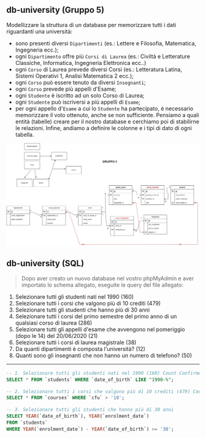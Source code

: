 ## db-university (Gruppo 5)

Modellizzare la struttura di un database per memorizzare tutti i dati riguardanti una università:

- sono presenti diversi `Dipartimenti` (es.: Lettere e Filosofia, Matematica, Ingegneria ecc.);
- ogni `Dipartimento` offre più `Corsi di Laurea` (es.: Civiltà e Letterature Classiche, Informatica, Ingegneria Elettronica ecc..)
- ogni `Corso` di Laurea prevede diversi Corsi (es.: Letteratura Latina, Sistemi Operativi 1, Analisi Matematica 2 ecc.);
- ogni `Corso` può essere tenuto da diversi `Insegnanti`;
- ogni `Corso` prevede più appelli d'Esame;
- ogni `Studente` è iscritto ad un solo Corso di Laurea;
- ogni `Studente` può iscriversi a più appelli di `Esame`;
- per ogni appello d'`Esame` a cui lo `Studente` ha partecipato, è necessario memorizzare il voto ottenuto, anche se non sufficiente.
  Pensiamo a quali entità (tabelle) creare per il nostro database e cerchiamo poi di stabilirne le relazioni. Infine, andiamo a definire le colonne e i tipi di dato di ogni tabella.

![image](./db-university.jpg)

## db-university (SQL)

> Dopo aver creato un nuovo database nel vostro phpMyAdmin e aver importato lo schema allegato, eseguite le query del file allegato:

1. Selezionare tutti gli studenti nati nel 1990 (160)
2. Selezionare tutti i corsi che valgono più di 10 crediti (479)
3. Selezionare tutti gli studenti che hanno più di 30 anni
4. Selezionare tutti i corsi del primo semestre del primo anno di un qualsiasi corso di
   laurea (286)
5. Selezionare tutti gli appelli d'esame che avvengono nel pomeriggio (dopo le 14) del
   20/06/2020 (21)
6. Selezionare tutti i corsi di laurea magistrale (38)
7. Da quanti dipartimenti è composta l'università? (12)
8. Quanti sono gli insegnanti che non hanno un numero di telefono? (50)

<hr>

```sql
-- 1. Selezionare tutti gli studenti nati nel 1990 (160) Count Confirmed
SELECT * FROM `students` WHERE `date_of_birth` LIKE "1990-%";
```

```sql
-- 2. Selezionare tutti i corsi che valgono più di 10 crediti (479) Count Confirmed
SELECT * FROM `courses` WHERE `cfu` > '10';
```

```sql
-- 3. Selezionare tutti gli studenti che hanno più di 30 anni
SELECT YEAR(`date_of_birth`), YEAR(`enrolment_date`)
FROM `students`
WHERE YEAR(`enrolment_date`) - YEAR(`date_of_birth`) >= '30';
```
